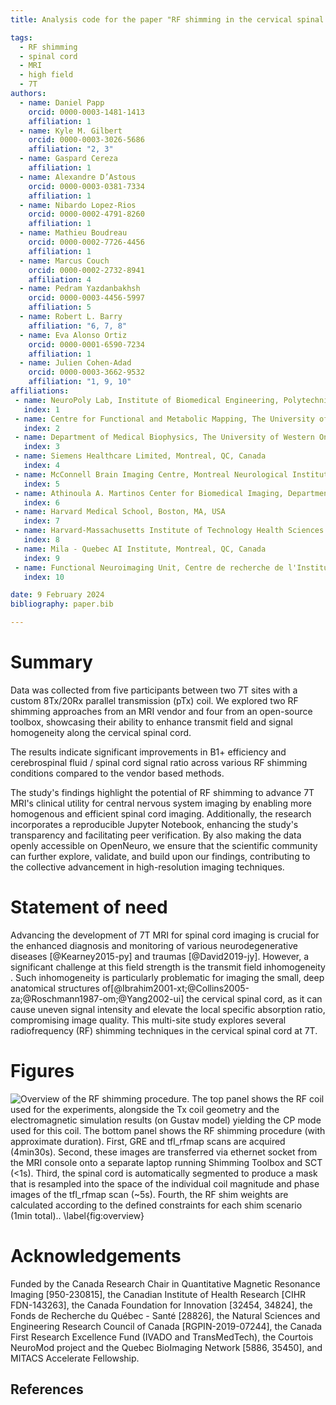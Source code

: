 ```yaml
---
title: Analysis code for the paper "RF shimming in the cervical spinal cord at 7T"

tags:
  - RF shimming
  - spinal cord
  - MRI
  - high field
  - 7T
authors:
  - name: Daniel Papp
    orcid: 0000-0003-1481-1413
    affiliation: 1
  - name: Kyle M. Gilbert
    orcid: 0000-0003-3026-5686
    affiliation: "2, 3"
  - name: Gaspard Cereza
    affiliation: 1
  - name: Alexandre D’Astous
    orcid: 0000-0003-0381-7334
    affiliation: 1
  - name: Nibardo Lopez-Rios
    orcid: 0000-0002-4791-8260
    affiliation: 1
  - name: Mathieu Boudreau
    orcid: 0000-0002-7726-4456
    affiliation: 1
  - name: Marcus Couch
    orcid: 0000-0002-2732-8941
    affiliation: 4
  - name: Pedram Yazdanbakhsh
    orcid: 0000-0003-4456-5997
    affiliation: 5
  - name: Robert L. Barry
    affiliation: "6, 7, 8"
  - name: Eva Alonso Ortiz
    orcid: 0000-0001-6590-7234
    affiliation: 1
  - name: Julien Cohen-Adad
    orcid: 0000-0003-3662-9532
    affiliation: "1, 9, 10"
affiliations:
 - name: NeuroPoly Lab, Institute of Biomedical Engineering, Polytechnique Montreal, Montreal, QC, Canada
   index: 1
 - name: Centre for Functional and Metabolic Mapping, The University of Western Ontario, London, ON, Canada
   index: 2
 - name: Department of Medical Biophysics, The University of Western Ontario, London, ON, Canada
   index: 3
 - name: Siemens Healthcare Limited, Montreal, QC, Canada
   index: 4
 - name: McConnell Brain Imaging Centre, Montreal Neurological Institute, McGill University, Montreal, QC, Canada
   index: 5
 - name: Athinoula A. Martinos Center for Biomedical Imaging, Department of Radiology, Massachusetts General Hospital, Charlestown, MA, USA
   index: 6
 - name: Harvard Medical School, Boston, MA, USA
   index: 7
 - name: Harvard-Massachusetts Institute of Technology Health Sciences & Technology, Cambridge, MA, USA
   index: 8
 - name: Mila - Quebec AI Institute, Montreal, QC, Canada
   index: 9
 - name: Functional Neuroimaging Unit, Centre de recherche de l'Institut universitaire de gériatrie de Montréal QC, Canada
   index: 10

date: 9 February 2024
bibliography: paper.bib

---
```


# Summary

Data was collected from five participants between two 7T sites with a custom 8Tx/20Rx parallel transmission (pTx) coil. We explored two RF shimming approaches from an MRI vendor and four from an open-source toolbox, showcasing their ability to enhance transmit field and signal homogeneity along the cervical spinal cord.

The results indicate significant improvements in B1+ efficiency and cerebrospinal fluid / spinal cord signal ratio across various RF shimming conditions compared to the vendor based methods.

The study's findings highlight the potential of RF shimming to advance 7T MRI's clinical utility for central nervous system imaging by enabling more homogenous and efficient spinal cord imaging. Additionally, the research incorporates a reproducible Jupyter Notebook, enhancing the study's transparency and facilitating peer verification. By also making the data openly accessible on OpenNeuro, we ensure that the scientific community can further explore, validate, and build upon our findings, contributing to the collective advancement in high-resolution imaging techniques.


# Statement of need

Advancing the development of 7T MRI for spinal cord imaging is crucial for the enhanced diagnosis and monitoring of various neurodegenerative diseases [@Kearney2015-py] and traumas [@David2019-jy]. However, a significant challenge at this field strength is the transmit field inhomogeneity . Such inhomogeneity is particularly problematic for imaging the small, deep anatomical structures of[@Ibrahim2001-xt;@Collins2005-za;@Roschmann1987-om;@Yang2002-ui] the cervical spinal cord, as it can cause uneven signal intensity and elevate the local specific absorption ratio, compromising image quality. This multi-site study explores several radiofrequency (RF) shimming techniques in the cervical spinal cord at 7T.


# Figures

![Overview of the RF shimming procedure. The top panel shows the RF coil used for the experiments, alongside the Tx coil geometry and the electromagnetic simulation results (on Gustav model) yielding the CP mode used for this coil. The bottom panel shows the RF shimming procedure (with approximate duration). First, GRE and tfl_rfmap scans are acquired (4min30s). Second, these images are transferred via ethernet socket from the MRI console onto a separate laptop running Shimming Toolbox and SCT (<1s). Third, the spinal cord is automatically segmented to produce a mask that is resampled into the space of the individual coil magnitude and phase images of the tfl_rfmap scan (~5s). Fourth, the RF shim weights are calculated according to the defined constraints for each shim scenario (1min total)..
\label{fig:overview}](featured.png)


# Acknowledgements

Funded by the Canada Research Chair in Quantitative Magnetic Resonance Imaging [950-230815], the Canadian Institute of Health Research [CIHR FDN-143263], the Canada Foundation for Innovation [32454, 34824], the Fonds de Recherche du Québec - Santé [28826], the Natural Sciences and Engineering Research Council of Canada [RGPIN-2019-07244], the Canada First Research Excellence Fund (IVADO and TransMedTech), the Courtois NeuroMod project and the Quebec BioImaging Network [5886, 35450], and MITACS Accelerate Fellowship.


## References

